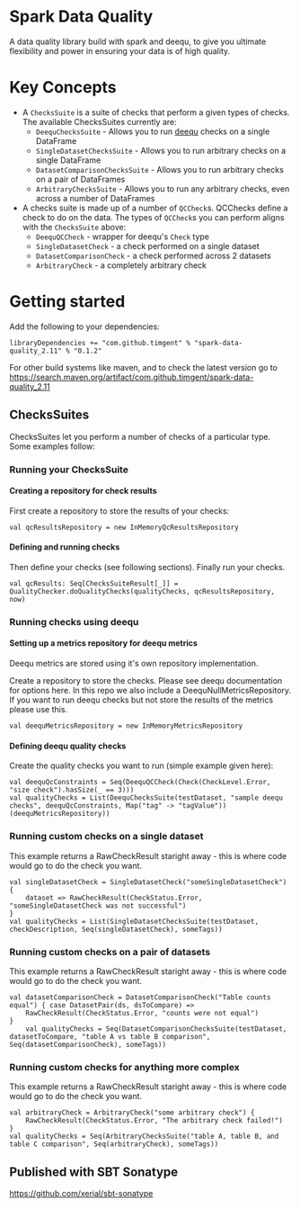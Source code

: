 # Spark Data Quality
A data quality library build with spark and deequ, to give you ultimate flexibility and power in ensuring your data
is of high quality.

# Key Concepts
* A `ChecksSuite` is a suite of checks that perform a given types of checks. The available ChecksSuites currently are:
    * `DeequChecksSuite` - Allows you to run [deequ](https://github.com/awslabs/deequ/tree/master/src/main/scala/com/amazon/deequ) 
    checks on a single DataFrame
    * `SingleDatasetChecksSuite` - Allows you to run arbitrary checks on a single DataFrame
    * `DatasetComparisonChecksSuite` - Allows you to run arbitrary checks on a pair of DataFrames
    * `ArbitraryChecksSuite` - Allows you to run any arbitrary checks, even across a number of DataFrames
* A checks suite is made up of a number of `QCCheck`s. QCChecks define a check to do on the data. The types of `QCCheck`s
you can perform aligns with the `ChecksSuite` above:
    * `DeequQCCheck` - wrapper for deequ's `Check` type
    * `SingleDatasetCheck` - a check performed on a single dataset
    * `DatasetComparisonCheck` - a check performed across 2 datasets
    * `ArbitraryCheck` - a completely arbitrary check

# Getting started
Add the following to your dependencies:
```
libraryDependencies += "com.github.timgent" % "spark-data-quality_2.11" % "0.1.2"
```
For other build systems like maven, and to check the latest version go to https://search.maven.org/artifact/com.github.timgent/spark-data-quality_2.11

## ChecksSuites
ChecksSuites let you perform a number of checks of a particular type. Some examples follow:

### Running your ChecksSuite

#### Creating a repository for check results
First create a repository to store the results of your checks:
```
val qcResultsRepository = new InMemoryQcResultsRepository
```

#### Defining and running checks
Then define your checks (see following sections). Finally run your checks.
```
val qcResults: Seq[ChecksSuiteResult[_]] = QualityChecker.doQualityChecks(qualityChecks, qcResultsRepository, now)
```

### Running checks using deequ

#### Setting up a metrics repository for deequ metrics
Deequ metrics are stored using it's own repository implementation.

Create a repository to store the checks. Please see deequ documentation for options here. In this repo we also include
a DeequNullMetricsRepository. If you want to run deequ checks but not store the results of the metrics please use this.
```
val deequMetricsRepository = new InMemoryMetricsRepository
```

#### Defining deequ quality checks
Create the quality checks you want to run (simple example given here):
```
val deequQcConstraints = Seq(DeequQCCheck(Check(CheckLevel.Error, "size check").hasSize(_ == 3)))
val qualityChecks = List(DeequChecksSuite(testDataset, "sample deequ checks", deequQcConstraints, Map("tag" -> "tagValue"))(deequMetricsRepository))
```

### Running custom checks on a single dataset
This example returns a RawCheckResult staright away - this is where code would go to do the check you want.
```
val singleDatasetCheck = SingleDatasetCheck("someSingleDatasetCheck") {
    dataset => RawCheckResult(CheckStatus.Error, "someSingleDatasetCheck was not successful")
}
val qualityChecks = List(SingleDatasetChecksSuite(testDataset, checkDescription, Seq(singleDatasetCheck), someTags))
```

### Running custom checks on a pair of datasets
This example returns a RawCheckResult staright away - this is where code would go to do the check you want.
```
val datasetComparisonCheck = DatasetComparisonCheck("Table counts equal") { case DatasetPair(ds, dsToCompare) =>
    RawCheckResult(CheckStatus.Error, "counts were not equal")
}
    val qualityChecks = Seq(DatasetComparisonChecksSuite(testDataset, datasetToCompare, "table A vs table B comparison", Seq(datasetComparisonCheck), someTags))
```

### Running custom checks for anything more complex
This example returns a RawCheckResult staright away - this is where code would go to do the check you want.
```
val arbitraryCheck = ArbitraryCheck("some arbitrary check") {
    RawCheckResult(CheckStatus.Error, "The arbitrary check failed!")
}
val qualityChecks = Seq(ArbitraryChecksSuite("table A, table B, and table C comparison", Seq(arbitraryCheck), someTags))
```

## Published with SBT Sonatype
https://github.com/xerial/sbt-sonatype